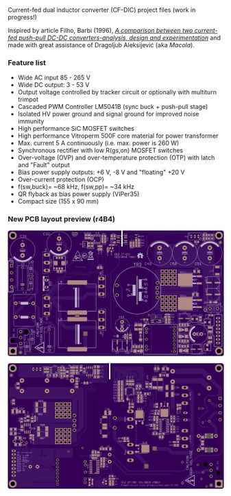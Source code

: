 Current-fed dual inductor converter (CF-DIC) project files (work in progress!)

Inspired by article Filho, Barbi (1996), *[A comparison between two current-fed push-pull DC-DC converters-analysis, design and experimentation](https://www.researchgate.net/publication/3673781_A_comparison_between_two_current-fed_push-pull_DC-DC_converters-analysis_design_and_experimentation)* and made with great assistance of Dragoljub Aleksijević (aka *Macola*).

### Feature list

* Wide AC input 85 - 265 V
* Wide DC output: 3 - 53 V
* Output voltage controlled by tracker circuit or optionally with multiturn trimpot
* Cascaded PWM Controller LM5041B (sync buck + push-pull stage)
* Isolated HV power ground and signal ground for improved noise immunity
* High performance SiC MOSFET switches
* High performance Vitroperm 500F core material for power transformer
* Max. current 5 A continuously (i.e. max. power is 260 W)
* Synchronous rectifier with low R(gs,on) MOSFET switches
* Over-voltage (OVP) and over-temperature protection (OTP) with latch and "Fault" output
* Bias power supply outputs: +6 V, -8 V and "floating" +20 V
* Over-current protection (OCP)
* f(sw,buck)= ~68 kHz, f(sw,pp)= ~34 kHz
* QR flyback as bias power supply (VIPer35)
* Compact size (155 x 90 mm)

### New PCB layout preview (r4B4)

![PCB top layer](Images/CF-DIC_PCB_top_layer.png)

![PCB bottom layer](Images/CF-DIC_PCB_bottom_layer.png)
